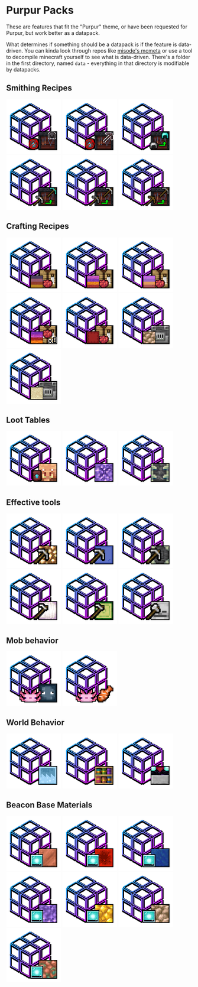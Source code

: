 # Purpur Packs
These are features that fit the "Purpur" theme, or have been requested for Purpur, but work better as a datapack.

What determines if something should be a datapack is if the feature is data-driven. You can kinda look through repos like [misode's mcmeta](https://github.com/misode/mcmeta/tree/summary) or use a tool to decompile minecraft yourself to see what is data-driven. 
There's a folder in the first directory, named `data` - everything in that directory is modifiable by datapacks.

## Smithing Recipes
[![](assets/modrinth_logos/armor-upgrade-diamond-to-netherite-no-template.png "Upgrade Diamond Armor to Netherite Without A Template")](https://modrinth.com/datapack/purpurpacks-no-template-netherite-armor-upgrades)
[![](assets/modrinth_logos/tool-upgrade-diamond-to-netherite-no-template.png "Upgrade Diamond Tools to Netherite Without A Template")](https://modrinth.com/datapack/purpurpacks-no-template-netherite-tool-upgrades/versions)
[![](assets/modrinth_logos/armor-upgrade-iron-to-diamond.png "Upgrade Iron Armor to Diamond Armor")](https://modrinth.com/datapack/purpurpacks-iron-to-diamond-armor-upgrades/versions)
[![](assets/modrinth_logos/tool-upgrade-iron-to-diamond.png "Upgrade Iron Tools To Diamond Ones")](https://modrinth.com/datapack/purpurpacks-iron-to-diamond-tools-upgrades/versions)
[![](assets/modrinth_logos/tool-upgrade-stone-to-iron.png "Upgrade Stone Tools To Iron Ones")](https://modrinth.com/datapack/purpurpacks-stone-to-iron-tools-upgrades/versions)
[![](assets/modrinth_logos/tool-upgrade-wood-to-stone.png "Upgrade Wood Tools To Stone Ones")](https://modrinth.com/datapack/purpurpacks-wooden-to-stone-tools-upgrades/versions)

## Crafting Recipes
[![](assets/modrinth_logos/redye-terracotta.png "Re-Dye All Colors of Terracotta")](https://modrinth.com/datapack/purpurpacks-re-dye-terracotta/versions)
[![](assets/modrinth_logos/redye-concrete-powder.png "Re-Dye All Colors of Concrete")](https://modrinth.com/datapack/purpurpacks-re-dye-concrete-powder/versions)
[![](assets/modrinth_logos/redye-glass.png "Re-Dye All Colors Of Glass")](https://modrinth.com/datapack/purpurpacks-re-dye-glass/versions)
[![](assets/modrinth_logos/redye-wool-more-output.png "Dye 8 Wool or Carpet at a Time Instead Of One")](https://modrinth.com/datapack/purpurpacks-more-dyed-wool-and-carpet/versions)
[![](assets/modrinth_logos/shulker-box-dyed.png "Craft Dyed Shulkers From Scratch")](https://modrinth.com/datapack/purpurpacks-one-step-dyed-shulker-boxes/versions)
[![](assets/modrinth_logos/smelt-raw-ore-blocks.png "Smelt Raw Ore Blocks")](https://modrinth.com/datapack/purpurpack-smelt-raw-ore-blocks)
[![](assets/modrinth_logos/blast-furnace-smelting-sand.png "Blasting Furnace Smelts Glass")](https://modrinth.com/datapack/purpurpack-blasting-smelts-glass)
## Loot Tables
[![](assets/modrinth_logos/netherite-smithing-templates-from-bartering.png "Add Netherite Smithing Template to Piglin barter table")](https://modrinth.com/datapack/purpurpacks-one-step-dyed-shulker-boxes/versions)
[![](assets/modrinth_logos/silk-touch-budding-amethyst.png "Pick Up Budding Amethyst blocks with Silk Touch")](https://modrinth.com/datapack/purpurpacks-silk-touch-budding-amethyst/versions)
[![](assets/modrinth_logos/silk-touch-reinforced-deepslate.png "Pick Up Reinforced Deepslate blocks with Silk Touch")](https://modrinth.com/datapack/purpurpacks-silk-touch-reinforced-deepslate/versions)

## Effective tools
[![](assets/modrinth_logos/light-source-blocks-pickaxe-effective.png "Light Source Blocks Break Faster With A Pickaxe")](https://modrinth.com/datapack/purpurpacks-pickaxe-effective-light-source-blocks/versions)
[![](assets/modrinth_logos/glass-pickaxe-effective.png "Glass Breaks Faster With A Pickaxe")](https://modrinth.com/datapack/purpurpacks-pickaxe-effective-glass/versions)
[![](assets/modrinth_logos/reinforced-deepslate-pickaxe-effective.png "Reinforced Deepslate Breaks Faster With A Pickaxe")](https://modrinth.com/datapack/purpurpacks-pickaxe-effective-reinforced-deepslate/versions)
[![](assets/modrinth_logos/froglights-hoe-effective.png "Froglights Break Faster Using A Hoe")](https://modrinth.com/datapack/purpurpacks-hoe-effective-froglights/versions)
[![](assets/modrinth_logos/cactus-hoe-effective.png "Cactus Breaks Faster With A Hoe")](https://modrinth.com/datapack/purpurpacks-hoe-effective-cactus/versions)
[![](assets/modrinth_logos/skulls-axe-effective.png "Skulls And Heads Break Faster With An Axe")](https://modrinth.com/datapack/purpurpacks-axe-effective-skulls/versions)

## Mob behavior
[![](assets/modrinth_logos/axolotls-ignore-passives.png "Axolotls Do Not Attack Passive Mobs")](https://modrinth.com/datapack/purpurpack-axolotls-ignore-passives/versions)
[![](assets/modrinth_logos/breed_axolotl_with_tropical_fish.png "Axolotl Breed With Tropical Fish Item")](https://modrinth.com/datapack/purpurpack-breed-axolotl-with-tropical-fish-item)

## World Behavior
[![](assets/modrinth_logos/new-paintings-placeable.png "The Four New Paintings Are Placeable")](https://modrinth.com/datapack/purpurpacks-placeable-new-paintings/versions)
[![](assets/modrinth_logos/chiseled-bookselves-enchant-power.png "Chiseled Bookshelves Add To Enchantment Power")](https://modrinth.com/datapack/purpurpacks-chiseled-bookshelves-add-enchantment-power/versions)
[![](assets/modrinth_logos/transparent-blocks-in-enchant-area.png "Transparent Blocks Do Not Reduce Enchant Power In Enchant Area")](https://modrinth.com/datapack/purpurpacks-transparent-blocks-in-enchant-area/versions)

## Beacon Base Materials
[![](assets/modrinth_logos/beacon-bases-copper.png "Copper Blocks Can Be Used As A Beacon Base")](https://modrinth.com/datapack/purpurpacks-copper-block-beacon-base/versions)
[![](assets/modrinth_logos/beacon-base-redstone.png "Redstone Blocks Can Be Used As A Beacon Base")](https://modrinth.com/datapack/purpurpacks-redstone-beacon-base/versions)
[![](assets/modrinth_logos/beacon-base-lapis.png "Lapis Blocks Can Be Used As A Beacon Base")](https://modrinth.com/datapack/purpurpacks-lapis-beacon-base/versions)
[![](assets/modrinth_logos/beacon-base-amethyst.png "Amethyst Blocks Can Be Used As A Beacon Base")](https://modrinth.com/datapack/purpurpacks-amethyst-beacon-base/versions)
[![](assets/modrinth_logos/beacon-base-raw-gold.png "Raw Gold Blocks Can Be Used As A Beacon Base")](https://modrinth.com/datapack/purpurpacks-raw-gold-beacon-base/versions)
[![](assets/modrinth_logos/beacon-base-raw-iron.png "Raw Iron Blocks Can Be Used As A Beacon Base")](https://modrinth.com/datapack/purpurpacks-raw-iron-block-beacon-base/versions)
[![](assets/modrinth_logos/beacon-base-raw-copper.png "Raw Copper Blocks Can Be Used As A Beacon Base")](https://modrinth.com/datapack/purpurpacks-raw-copper-beacon-base/versions)
